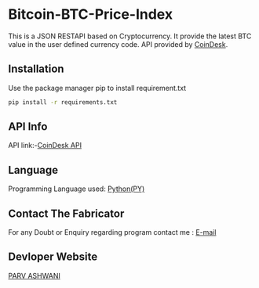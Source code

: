 # Bitcoin-BTC-Price-Index
This is a JSON RESTAPI based on Cryptocurrency. It provide the latest BTC value in the user defined currency code. API provided by [CoinDesk](https://www.coindesk.com).

## Installation

Use the package manager pip to install requirement.txt

```bash
pip install -r requirements.txt
```
## API Info

API link:-[CoinDesk API](https://www.coindesk.com/api)

## Language

Programming Language used: [Python(PY)](https://www.python.org/)

## Contact The Fabricator

For any Doubt or Enquiry regarding program contact me : [E-mail](mailto:hackyourworldwithparv@gmail.com)
## Devloper Website
[PARV ASHWANI](http://thegeekycoder.xyz)
